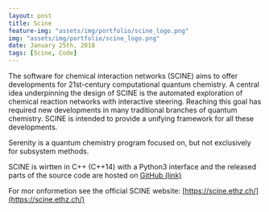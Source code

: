 ```yaml
---
layout: post
title: Scine
feature-img: "assets/img/portfolio/scine_logo.png"
img: "assets/img/portfolio/scine_logo.png"
date: January 25th, 2018
tags: [Scine, Code]
---
```


The software for chemical interaction networks (SCINE) aims to offer developments 
for 21st-century computational quantum chemistry. 
A central idea underpinning the design of SCINE is the automated exploration of 
chemical reaction networks with interactive steering. Reaching this goal has required 
new developments in many traditional branches of quantum chemistry. 
SCINE is intended to provide a unifying framework for all these developments.

Serenity is a quantum chemistry program focused on, but not exclusively for subsystem methods.  
  
SCINE is wirtten in C++ (C++14) with a Python3 interface and the released parts of the source code are hosted on 
[GitHub (link)](https://github.com/qcscine)   
  
For mor onformetion see the official SCINE website: [https://scine.ethz.ch/](https://scine.ethz.ch/)
